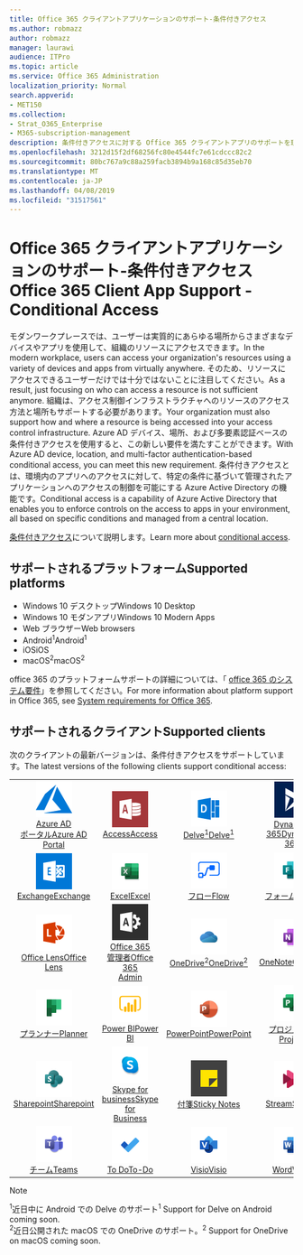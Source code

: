 ```yaml
---
title: Office 365 クライアントアプリケーションのサポート-条件付きアクセス
ms.author: robmazz
author: robmazz
manager: laurawi
audience: ITPro
ms.topic: article
ms.service: Office 365 Administration
localization_priority: Normal
search.appverid:
- MET150
ms.collection:
- Strat_O365_Enterprise
- M365-subscription-management
description: 条件付きアクセスに対する Office 365 クライアントアプリのサポートを理解する
ms.openlocfilehash: 3212d15f2df68256fc80e4544fc7e61cdccc82c2
ms.sourcegitcommit: 80bc767a9c88a259facb3894b9a168c85d35eb70
ms.translationtype: MT
ms.contentlocale: ja-JP
ms.lasthandoff: 04/08/2019
ms.locfileid: "31517561"
---
```

# <a name="office-365-client-app-support---conditional-access"></a><span data-ttu-id="b3e28-103">Office 365 クライアントアプリケーションのサポート-条件付きアクセス</span><span class="sxs-lookup"><span data-stu-id="b3e28-103">Office 365 Client App Support - Conditional Access</span></span>

<span data-ttu-id="b3e28-104">モダンワークプレースでは、ユーザーは実質的にあらゆる場所からさまざまなデバイスやアプリを使用して、組織のリソースにアクセスできます。</span><span class="sxs-lookup"><span data-stu-id="b3e28-104">In the modern workplace, users can access your organization's resources using a variety of devices and apps from virtually anywhere.</span></span> <span data-ttu-id="b3e28-105">そのため、リソースにアクセスできるユーザーだけでは十分ではないことに注目してください。</span><span class="sxs-lookup"><span data-stu-id="b3e28-105">As a result, just focusing on who can access a resource is not sufficient anymore.</span></span> <span data-ttu-id="b3e28-106">組織は、アクセス制御インフラストラクチャへのリソースのアクセス方法と場所もサポートする必要があります。</span><span class="sxs-lookup"><span data-stu-id="b3e28-106">Your organization must also support how and where a resource is being accessed into your access control infrastructure.</span></span> <span data-ttu-id="b3e28-107">Azure AD デバイス、場所、および多要素認証ベースの条件付きアクセスを使用すると、この新しい要件を満たすことができます。</span><span class="sxs-lookup"><span data-stu-id="b3e28-107">With Azure AD device, location, and multi-factor authentication-based conditional access, you can meet this new requirement.</span></span> <span data-ttu-id="b3e28-108">条件付きアクセスとは、環境内のアプリへのアクセスに対して、特定の条件に基づいて管理されたアプリケーションへのアクセスの制御を可能にする Azure Active Directory の機能です。</span><span class="sxs-lookup"><span data-stu-id="b3e28-108">Conditional access is a capability of Azure Active Directory that enables you to enforce controls on the access to apps in your environment, all based on specific conditions and managed from a central location.</span></span>

<span data-ttu-id="b3e28-109">[条件付きアクセス](https://docs.microsoft.com/azure/active-directory/conditional-access/)について説明します。</span><span class="sxs-lookup"><span data-stu-id="b3e28-109">Learn more about [conditional access](https://docs.microsoft.com/azure/active-directory/conditional-access/).</span></span>

## <a name="supported-platforms"></a><span data-ttu-id="b3e28-110">サポートされるプラットフォーム</span><span class="sxs-lookup"><span data-stu-id="b3e28-110">Supported platforms</span></span>

 - <span data-ttu-id="b3e28-111">Windows 10 デスクトップ</span><span class="sxs-lookup"><span data-stu-id="b3e28-111">Windows 10 Desktop</span></span>
 - <span data-ttu-id="b3e28-112">Windows 10 モダンアプリ</span><span class="sxs-lookup"><span data-stu-id="b3e28-112">Windows 10 Modern Apps</span></span>
 - <span data-ttu-id="b3e28-113">Web ブラウザー</span><span class="sxs-lookup"><span data-stu-id="b3e28-113">Web browsers</span></span>
 - <span data-ttu-id="b3e28-114">Android<sup>1</sup></span><span class="sxs-lookup"><span data-stu-id="b3e28-114">Android<sup>1</sup></span></span>
 - <span data-ttu-id="b3e28-115">iOS</span><span class="sxs-lookup"><span data-stu-id="b3e28-115">iOS</span></span>
 - <span data-ttu-id="b3e28-116">macOS<sup>2</sup></span><span class="sxs-lookup"><span data-stu-id="b3e28-116">macOS<sup>2</sup></span></span>

<span data-ttu-id="b3e28-117">office 365 のプラットフォームサポートの詳細については、「 [office 365 のシステム要件](https://products.office.com/office-system-requirements)」を参照してください。</span><span class="sxs-lookup"><span data-stu-id="b3e28-117">For more information about platform support in Office 365, see [System requirements for Office 365](https://products.office.com/office-system-requirements).</span></span>

## <a name="supported-clients"></a><span data-ttu-id="b3e28-118">サポートされるクライアント</span><span class="sxs-lookup"><span data-stu-id="b3e28-118">Supported clients</span></span>

<span data-ttu-id="b3e28-119">次のクライアントの最新バージョンは、条件付きアクセスをサポートしています。</span><span class="sxs-lookup"><span data-stu-id="b3e28-119">The latest versions of the following clients support conditional access:</span></span>

| | | | | | |
|:---:|:---:|:---:|:---:|:---:|:---:|
| ![Azure アイコン](media/o365-azure-64x64.png) <br> [<span data-ttu-id="b3e28-121">Azure AD <br>ポータル</span><span class="sxs-lookup"><span data-stu-id="b3e28-121">Azure AD <br> Portal</span></span> ](https://azure.microsoft.com/features/azure-portal/) | ![アクセスアイコン](media/o365-access-64x64.png) <br> [<span data-ttu-id="b3e28-123">Access</span><span class="sxs-lookup"><span data-stu-id="b3e28-123">Access</span></span>](https://products.office.com/access) | ![Delve アイコン](media/o365-delve-64x64.png) <br> [<span data-ttu-id="b3e28-125">Delve<sup>1</sup></span><span class="sxs-lookup"><span data-stu-id="b3e28-125">Delve<sup>1</sup></span></span>](https://products.office.com/business/intelligent-search) | ![Dynamics 365 アイコン](media/o365-dynamics365-64x64.png) <br> [<span data-ttu-id="b3e28-127">Dynamics 365</span><span class="sxs-lookup"><span data-stu-id="b3e28-127">Dynamics 365</span></span>](https://dynamics.microsoft.com) | ![エッジアイコン](media/o365-edge-64x64.png) <br> [<span data-ttu-id="b3e28-129">エッジ</span><span class="sxs-lookup"><span data-stu-id="b3e28-129">Edge</span></span>](https://www.microsoft.com/windows/microsoft-edge) 
| ![Exchange アイコン](media/o365-exchange-64x64.png) <br> [<span data-ttu-id="b3e28-131">Exchange</span><span class="sxs-lookup"><span data-stu-id="b3e28-131">Exchange</span></span>](https://products.office.com/exchange/exchange-online) | ![[Excel] アイコン](media/o365-excel-64x64.png) <br> [<span data-ttu-id="b3e28-133">Excel</span><span class="sxs-lookup"><span data-stu-id="b3e28-133">Excel</span></span>](https://products.office.com/excel) | ![フローアイコン](media/o365-flow-64x64.png) <br> [<span data-ttu-id="b3e28-135">フロー</span><span class="sxs-lookup"><span data-stu-id="b3e28-135">Flow</span></span>](https://flow.microsoft.com) | ![フォームアイコン](media/o365-forms-64x64.png) <br> [<span data-ttu-id="b3e28-137">フォーム</span><span class="sxs-lookup"><span data-stu-id="b3e28-137">Forms</span></span>](https://flow.microsoft.com/connectors/shared_microsoftforms/microsoft-forms/) | ![Kaizala アイコン](media/o365-kaizala-64x64.png) <br> [<span data-ttu-id="b3e28-139">Kaizala</span><span class="sxs-lookup"><span data-stu-id="b3e28-139">Kaizala</span></span>](https://products.office.com/en/business/microsoft-kaizala) 
| ![レンズアイコン](media/o365-lens-64x64.png) <br> [<span data-ttu-id="b3e28-141">Office Lens</span><span class="sxs-lookup"><span data-stu-id="b3e28-141">Office Lens</span></span>](https://www.microsoft.com/p/office-lens/9wzdncrfj3t8?activetab=pivot%3Aoverviewtab) | ![Office 365 管理者アイコン](media/o365-o365admin-64x64.png) <br> [<span data-ttu-id="b3e28-143">Office 365 <br>管理者</span><span class="sxs-lookup"><span data-stu-id="b3e28-143">Office 365 <br> Admin</span></span>](https://products.office.com/business/manage-office-365-admin-app) | ![OneDrive for business アイコン](media/o365-OneDrive-64x64.png) <br> [<span data-ttu-id="b3e28-145">OneDrive<sup>2</sup></span><span class="sxs-lookup"><span data-stu-id="b3e28-145">OneDrive<sup>2</sup></span></span>](https://products.office.com/onedrive-for-business/online-cloud-storage) | ![OneNote アイコン](media/o365-OneNote-64x64.png) <br> [<span data-ttu-id="b3e28-147">OneNote</span><span class="sxs-lookup"><span data-stu-id="b3e28-147">OneNote</span></span>](https://products.office.com/onenote) | ![Outlook アイコン](media/o365-outlook-64x64.png) <br> [<span data-ttu-id="b3e28-149">Outlook</span><span class="sxs-lookup"><span data-stu-id="b3e28-149">Outlook</span></span>](https://products.office.com/outlook) |
| ![Planner アイコン](media/o365-planner-64x64.png) <br> [<span data-ttu-id="b3e28-151">プランナー</span><span class="sxs-lookup"><span data-stu-id="b3e28-151">Planner</span></span>](https://products.office.com/business/task-management-software) | ![PowerBI アイコン](media/o365-powerbi-64x64.png) <br> [<span data-ttu-id="b3e28-153">Power BI</span><span class="sxs-lookup"><span data-stu-id="b3e28-153">Power BI</span></span>](https://powerbi.microsoft.com) | ![[PowerPoint] アイコン](media/o365-powerpoint-64x64.png) <br> [<span data-ttu-id="b3e28-155">PowerPoint</span><span class="sxs-lookup"><span data-stu-id="b3e28-155">PowerPoint</span></span>](https://products.office.com/powerpoint) | ![プロジェクトアイコン](media/o365-project-64x64.png) <br> [<span data-ttu-id="b3e28-157">プロジェクト</span><span class="sxs-lookup"><span data-stu-id="b3e28-157">Project</span></span>](https://products.office.com/project) | ![Publisher のアイコン](media/o365-publisher-64x64.png) <br> [<span data-ttu-id="b3e28-159">Publisher</span><span class="sxs-lookup"><span data-stu-id="b3e28-159">Publisher</span></span>](https://products.office.com/publisher)
| ![SharePoint アイコン](media/o365-sharepoint-64x64.png) <br> [<span data-ttu-id="b3e28-161">Sharepoint</span><span class="sxs-lookup"><span data-stu-id="b3e28-161">Sharepoint</span></span>](https://products.office.com/sharepoint) | ![Skype for business アイコン](media/o365-skypeforbusiness-64x64.png) <br> [<span data-ttu-id="b3e28-163">Skype for <br> business</span><span class="sxs-lookup"><span data-stu-id="b3e28-163">Skype for <br> Business</span></span>](https://www.skype.com/business/) | ![付箋アイコン](media/o365-stickynotes-64x64.png) <br> [<span data-ttu-id="b3e28-165">付箋</span><span class="sxs-lookup"><span data-stu-id="b3e28-165">Sticky Notes</span></span>](https://www.microsoft.com/p/microsoft-sticky-notes/9nblggh4qghw) | ![ストリームアイコン](media/o365-stream-64x64.png) <br> [<span data-ttu-id="b3e28-167">Stream</span><span class="sxs-lookup"><span data-stu-id="b3e28-167">Stream</span></span>](https://stream.microsoft.com) | ![Sway アイコン](media/o365-sway-64x64.png) <br> [<span data-ttu-id="b3e28-169">Sway</span><span class="sxs-lookup"><span data-stu-id="b3e28-169">Sway</span></span>](https://sway.com) 
| ![Teams アイコン](media/o365-teams-64x64.png) <br> [<span data-ttu-id="b3e28-171">チーム</span><span class="sxs-lookup"><span data-stu-id="b3e28-171">Teams</span></span>](https://products.office.com/microsoft-teams/group-chat-software) | ![To do アイコン](media/o365-todo-64x64.png) <br> [<span data-ttu-id="b3e28-173">To Do</span><span class="sxs-lookup"><span data-stu-id="b3e28-173">To-Do</span></span>](https://todo.microsoft.com) | ![Visio アイコン](media/o365-visio-64x64.png) <br> [<span data-ttu-id="b3e28-175">Visio</span><span class="sxs-lookup"><span data-stu-id="b3e28-175">Visio</span></span>](https://products.office.com/visio/flowchart-software) | ![[Word] アイコン](media/o365-word-64x64.png) <br> [<span data-ttu-id="b3e28-177">Word</span><span class="sxs-lookup"><span data-stu-id="b3e28-177">Word</span></span>](https://products.office.com/word) | ![Yammer アイコン](media/o365-yammer-64x64.png) <br> [<span data-ttu-id="b3e28-179">Yammer</span><span class="sxs-lookup"><span data-stu-id="b3e28-179">Yammer</span></span>](https://products.office.com/yammer/yammer-overview)

> [!NOTE]
> <span data-ttu-id="b3e28-180"><sup>1</sup>近日中に Android での Delve のサポート</span><span class="sxs-lookup"><span data-stu-id="b3e28-180"><sup>1</sup> Support for Delve on Android coming soon.</span></span> <br>
> <span data-ttu-id="b3e28-181"><sup>2</sup>近日公開された macOS での OneDrive のサポート。</span><span class="sxs-lookup"><span data-stu-id="b3e28-181"><sup>2</sup> Support for OneDrive on macOS coming soon.</span></span>
